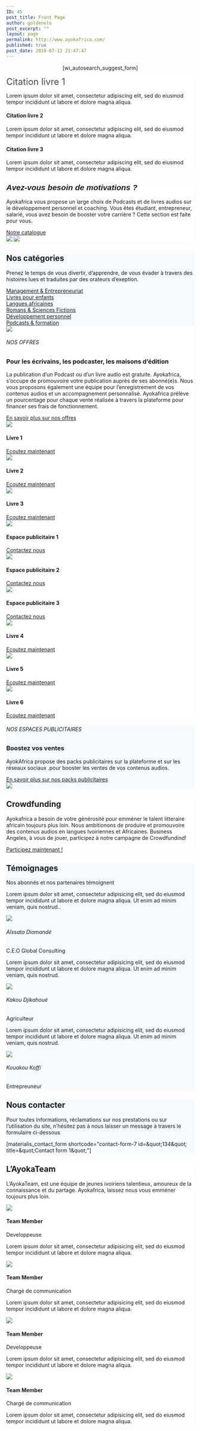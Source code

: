 ```yaml
---
ID: 45
post_title: Front Page
author: goldenelo
post_excerpt: ""
layout: page
permalink: http://www.ayokafrica.com/
published: true
post_date: 2018-07-12 21:47:47
---
```

<p style="text-align: center;">[wi_autosearch_suggest_form]</p>

<div data-label="Overlappable" data-id="overlappable--1" data-export-id="overlappable-5-materialis" data-category="overlappable" class="overlappable-5-materialis content-section content-section-spacing-large" data-overlap="true" id="overlappable-1" style="background-color: #ffffff;">
<div class="gridContainer">
<div data-type="row" class="row spaced-cols ">
<div class="col-sm-6 col-md-4 ">
<div class="card mdc-elevation--z3 row-card">
<div class="row">
<div class="col-sm-fit icon-col"><i class="color1 icon mdi mdi-book-multiple-variant reverse round big"></i></div>
<span style="color: #4a4a4a; font-size: 1.5rem; background-color: var(--mdc-theme-background, #fff);">Citation livre 1</span>
<div class="col-sm" data-type="column">
<p class="">Lorem ipsum dolor sit amet, consectetur adipiscing elit, sed do eiusmod tempor incididunt ut labore et dolore magna aliqua.</p>

</div>
</div>
</div>
</div>
<div class="col-sm-6 col-md-4 ">
<div class="card mdc-elevation--z3 row-card">
<div class="row">
<div class="col-sm-fit icon-col"><i class="color1 icon mdi mdi-book-open-page-variant reverse round big"></i></div>
<div class="col-sm" data-type="column">
<h4 class="color-black">Citation livre 2</h4>
<p class="">Lorem ipsum dolor sit amet, consectetur adipiscing elit, sed do eiusmod tempor incididunt ut labore et dolore magna aliqua.</p>

</div>
</div>
</div>
</div>
<div class="col-sm-6 col-md-4 ">
<div class="card mdc-elevation--z3 row-card">
<div class="row">
<div class="col-sm-fit icon-col"><i class="color1 icon mdi mdi-audiobook reverse round big"></i></div>
<div class="col-sm" data-type="column">
<h4 class="color-black">Citation livre 3</h4>
<p class="">Lorem ipsum dolor sit amet, consectetur adipiscing elit, sed do eiusmod tempor incididunt ut labore et dolore magna aliqua.</p>

</div>
</div>
</div>
</div>
</div>
</div>
</div>
<div data-label="About" data-id="about--2" data-export-id="about-4" data-category="about" class="about-4 content-section content-section-spacing-large" id="about-2" style="background-color: #ffffff;">
<div class="gridContainer">
<div class="row middle-sm text-center">
<div class="col-sm-5 space-bottom-xs" data-type="column">
<h2 class=""><span style="font-family: Playfair Display, sans-serif;"><b><i>Avez-vous besoin de motivations ?</i></b></span></h2>
<p class="">Ayokafrica vous propose un large choix de Podcasts et de livres audios sur le développement personnel et coaching.
Vous êtes étudiant, entrepreneur, salarié, vous avez besoin de booster votre carrière ? Cette section est faite pour vous.</p>
<a class="button big color1 mdc-ripple-upgraded" href="www.ayokafrica.com/catalogue" target="_self" data-cp-link="1" style="--mdc-ripple-fg-size: 120.165px; --mdc-ripple-fg-scale: 1.80854;">Notre catalogue</a>

</div>
<div class="col-sm-7 flexbox center-xs middle-xs image-group-2-img padding-top-bottom"><img class="img-1 rounded mdc-elevation--z10" data-size="250x200" src="http://www.ayokafrica.com/wp-content/uploads/2018/07/cropped-athlete-1840437_1920-1.jpg" /> <img class="img-2 rounded mdc-elevation--z10" data-size="220x170" src="http://www.ayokafrica.com/wp-content/uploads/2018/07/cropped-macbook-2617385_1920-Copie-1.jpg" /></div>
</div>
</div>
</div>
<div data-label="Features" data-id="features--1" data-export-id="features-10-materialis" data-category="features" class="features-10m content-section-spacing-large content-section" id="features-1" style="background-color: #f5fafd;">
<div class="gridContainer">
<div class="row">
<div class="section-title-col" data-type="column">
<h2 class="">Nos catégories</h2>
<p class="">Prenez le temps de vous divertir, d’apprendre, de vous évader à travers des histoires lues et traduites par des orateurs d’exeption.</p>

</div>
</div>
<div class="row ">
<div class="col-md-10 col-md-offset-1 ">
<div class="row space-top spaced-cols content-center-sm" data-type="row">
<div class="col-md-4 col-sm-6 col-sm-offset-0 col-xs-10 col-xs-offset-1">
<div class="card no-radius mdc-elevation--z1 y-move bg-color-white padding-24 bordered" data-type="column"><i class="mdi icon color1 mdi-chart-areaspline reverse round big"></i> <a class="link" href="#" target="_self" data-cp-link="1">Management &amp; Entrepreneuriat</a></div>
</div>
<div class="col-md-4 col-sm-6 col-sm-offset-0 col-xs-10 col-xs-offset-1">
<div class="card no-radius mdc-elevation--z1 y-move bg-color-white padding-24 bordered" data-type="column"><i class="mdi icon color1 mdi-human-child reverse round big"></i> <a class="link" href="#" target="_self" data-cp-link="1">Livres pour enfants</a></div>
</div>
<div class="col-md-4 col-sm-6 col-sm-offset-0 col-xs-10 col-xs-offset-1">
<div class="card no-radius mdc-elevation--z1 y-move bg-color-white padding-24 bordered" data-type="column"><i class="mdi icon color1 mdi-apple-keyboard-command reverse round big"></i> <a class="link" href="#" target="_self" data-cp-link="1">Langues africaines</a></div>
</div>
<div class="col-md-4 col-sm-6 col-sm-offset-0 col-xs-10 col-xs-offset-1">
<div class="card no-radius mdc-elevation--z1 y-move bg-color-white padding-24 bordered" data-type="column"><i class="mdi icon color1 mdi-book-open-page-variant reverse round big"></i> <a class="link" href="#" target="_self" data-cp-link="1">Romans &amp; Sciences Fictions</a></div>
</div>
<div class="col-md-4 col-sm-6 col-sm-offset-0 col-xs-10 col-xs-offset-1">
<div class="card no-radius mdc-elevation--z1 y-move bg-color-white padding-24 bordered" data-type="column"><i class="mdi icon color1 mdi-run-fast reverse round big"></i> <a class="link" href="#" target="_self" data-cp-link="1">Développement personnel</a></div>
</div>
<div class="col-md-4 col-sm-6 col-sm-offset-0 col-xs-10 col-xs-offset-1">
<div class="card no-radius mdc-elevation--z1 y-move bg-color-white padding-24 bordered" data-type="column"><i class="mdi icon color1 mdi-audiobook reverse round big"></i> <a class="link" href="#" target="_self" data-cp-link="1"> Podcasts &amp; formation </a></div>
</div>
</div>
</div>
</div>
</div>
</div>
<div data-label="Content" data-id="content--1" data-export-id="content-7-materialis" data-category="content" class="content-7m content-section-spacing-large content-section" id="content-1" style="background-color: #ffffff;">
<div class="gridContainer">
<div class="row middle-sm">
<div class="col-md-6 col-xs-12 col-sm-6 col-padding-small-xs"><img class="mdc-elevation--z13 img-rounded" src="http://www.ayokafrica.com/wp-content/uploads/2018/07/cropped-70A4F8AADBC74D89844DFAEDF208120F-1.jpg" /></div>
<div class="col-md-5 col-md-offset-1 col-xs-12 col-sm-6 content-left-sm col-padding-small-xs" data-type="column">
<h6 class="upper">NOS OFFRES</h6>
<h3 class="space-bottom">Pour les écrivains, les podcaster, les maisons d’édition</h3>
<p class="space-top">La publication d’un Podcast ou d’un livre audio est gratuite. Ayokafrica, s’occupe de promouvoire votre publication auprès de ses abonné(e)s. Nous vous proposons également une équipe pour l’enregistrement de vos contenus audios et un accompagnement personnalisé. Ayokafrica prélève un pourcentage pour chaque vente réalisée à travers la plateforme pour financer ses frais de fonctionnement.</p>
<a href="#" class="button read-more link color1 space-top negative-margin mdc-ripple-upgraded" target="_self" data-cp-link="1" style="--mdc-ripple-fg-size: 138.315px; --mdc-ripple-fg-scale: 1.76387;">En savoir plus sur nos offres<i class="mdi mdi-arrow-right-thick"></i></a>

</div>
</div>
</div>
</div>
<div data-label="Portfolio" data-id="portfolio--1" data-export-id="portfolio-1-materialis" data-category="portfolio" class="portfolio-1-materialis content-section" id="portfolio-1" style="background-color: #ffffff;">
<div>
<div class="row text-center" data-type="row" data-fixed="true">
<div class="col-md-4 col-sm-6 col-xs-12 no-gutter-col">
<div class="contentswap-effect" data-hover-fx="portfolio-1">
<div class="initial-image"><img data-size="600x354" src="http://www.ayokafrica.com/wp-content/uploads/2018/07/cropped-Raharimanana-revenir_0-1.jpg" /></div>
<div class="overlay bg-color-black"></div>
<div class="swap-inner col-xs-12">
<div class="row full-height-row middle-xs">
<div class="col-xs-12 text-center white-text">
<h4 class="font-500">Livre 1</h4>
<a class="button color-white mdc-ripple-upgraded" href="#" target="_self" data-cp-link="1" style="--mdc-ripple-fg-size: 104.843px; --mdc-ripple-fg-scale: 1.80516;">Ecoutez maintenant</a>

</div>
</div>
</div>
</div>
</div>
<div class="col-md-4 col-sm-6 col-xs-12 no-gutter-col">
<div class="contentswap-effect" data-hover-fx="portfolio-1">
<div class="initial-image"><img data-size="600x354" src="http://www.ayokafrica.com/wp-content/uploads/2018/07/cropped-carol-beckwith-visages-d-afrique-o-2845822960-0-3.jpg" /></div>
<div class="overlay bg-color-black"></div>
<div class="swap-inner col-xs-12">
<div class="row full-height-row middle-xs">
<div class="col-xs-12 text-center white-text">
<h4 class="font-500">Livre 2</h4>
<a class="button color-white mdc-ripple-upgraded" href="#" target="_self" data-cp-link="1" style="--mdc-ripple-fg-size: 104.843px; --mdc-ripple-fg-scale: 1.80516;">Ecoutez maintenant</a>

</div>
</div>
</div>
</div>
</div>
<div class="col-md-4 col-sm-6 col-xs-12 no-gutter-col">
<div class="contentswap-effect" data-hover-fx="portfolio-1">
<div class="initial-image"><img data-size="600x354" src="http://www.ayokafrica.com/wp-content/uploads/2018/07/cropped-003484-2.jpg" /></div>
<div class="overlay bg-color-black"></div>
<div class="swap-inner col-xs-12">
<div class="row full-height-row middle-xs">
<div class="col-xs-12 text-center white-text">
<h4 class="font-500">Livre 3</h4>
<a class="button color-white mdc-ripple-upgraded" href="#" target="_self" data-cp-link="1" style="--mdc-ripple-fg-size: 104.843px; --mdc-ripple-fg-scale: 1.80516;">Ecoutez maintenant</a>

</div>
</div>
</div>
</div>
</div>
<div class="col-md-4 col-sm-6 col-xs-12 no-gutter-col">
<div class="contentswap-effect" data-hover-fx="portfolio-1">
<div class="initial-image"><img data-size="600x354" src="http://www.ayokafrica.com/wp-content/plugins/materialis-companion/theme-data/materialis/sections/images/image-4.png" /></div>
<div class="overlay bg-color-black"></div>
<div class="swap-inner col-xs-12">
<div class="row full-height-row middle-xs">
<div class="col-xs-12 text-center white-text">
<h4 class="font-500">Espace publicitaire 1</h4>
<a class="button color-white mdc-ripple-upgraded" href="#" target="_self" data-cp-link="1" style="--mdc-ripple-fg-size: 87.4575px; --mdc-ripple-fg-scale: 1.84262;">Contactez nous</a>

</div>
</div>
</div>
</div>
</div>
<div class="col-md-4 col-sm-6 col-xs-12 no-gutter-col">
<div class="contentswap-effect" data-hover-fx="portfolio-1">
<div class="initial-image"><img data-size="600x354" src="http://www.ayokafrica.com/wp-content/plugins/materialis-companion/theme-data/materialis/sections/images/image-5.png" /></div>
<div class="overlay bg-color-black"></div>
<div class="swap-inner col-xs-12">
<div class="row full-height-row middle-xs">
<div class="col-xs-12 text-center white-text">
<h4 class="font-500">Espace publicitaire 2</h4>
<a class="button color-white mdc-ripple-upgraded" href="#" target="_self" data-cp-link="1" style="--mdc-ripple-fg-size: 87.4575px; --mdc-ripple-fg-scale: 1.84262;">Contactez nous</a>

</div>
</div>
</div>
</div>
</div>
<div class="col-md-4 col-sm-6 col-xs-12 no-gutter-col">
<div class="contentswap-effect" data-hover-fx="portfolio-1">
<div class="initial-image"><img data-size="600x354" src="http://www.ayokafrica.com/wp-content/plugins/materialis-companion/theme-data/materialis/sections/images/image-7.png" /></div>
<div class="overlay bg-color-black"></div>
<div class="swap-inner col-xs-12">
<div class="row full-height-row middle-xs">
<div class="col-xs-12 text-center white-text">
<h4 class="font-500">Espace publicitaire 3</h4>
<a class="button color-white mdc-ripple-upgraded" href="#" target="_self" data-cp-link="1" style="--mdc-ripple-fg-size: 87.4575px; --mdc-ripple-fg-scale: 1.84262;">Contactez nous</a>

</div>
</div>
</div>
</div>
</div>
<div class="col-md-4 col-sm-6 col-xs-12 no-gutter-col">
<div class="contentswap-effect" data-hover-fx="portfolio-1">
<div class="initial-image"><img data-size="600x354" src="http://www.ayokafrica.com/wp-content/uploads/2018/07/cropped-headphones-690685_1920-1.jpg" /></div>
<div class="overlay bg-color-black"></div>
<div class="swap-inner col-xs-12">
<div class="row full-height-row middle-xs">
<div class="col-xs-12 text-center white-text">
<h4 class="font-500">Livre 4</h4>
<a class="button color-white mdc-ripple-upgraded" href="#" target="_self" data-cp-link="1" style="--mdc-ripple-fg-size: 104.843px; --mdc-ripple-fg-scale: 1.80516;">Ecoutez maintenant</a>

</div>
</div>
</div>
</div>
</div>
<div class="col-md-4 col-sm-6 col-xs-12 no-gutter-col">
<div class="contentswap-effect" data-hover-fx="portfolio-1">
<div class="initial-image"><img data-size="600x354" src="http://www.ayokafrica.com/wp-content/uploads/2018/07/cropped-music-791187_1920-1.jpg" /></div>
<div class="overlay bg-color-black"></div>
<div class="swap-inner col-xs-12">
<div class="row full-height-row middle-xs">
<div class="col-xs-12 text-center white-text">
<h4 class="font-500">Livre 5</h4>
<a class="button color-white mdc-ripple-upgraded" href="#" target="_self" data-cp-link="1" style="--mdc-ripple-fg-size: 104.843px; --mdc-ripple-fg-scale: 1.80516;">Ecoutez maintenant</a>

</div>
</div>
</div>
</div>
</div>
<div class="col-md-4 col-sm-6 col-xs-12 no-gutter-col">
<div class="contentswap-effect" data-hover-fx="portfolio-1">
<div class="initial-image"><img data-size="600x354" src="http://www.ayokafrica.com/wp-content/uploads/2018/07/cropped-afrique_noire-1.jpg" /></div>
<div class="overlay bg-color-black"></div>
<div class="swap-inner col-xs-12">
<div class="row full-height-row middle-xs">
<div class="col-xs-12 text-center white-text">
<h4 class="font-500">Livre 6</h4>
<a class="button color-white mdc-ripple-upgraded" href="#" target="_self" data-cp-link="1" style="--mdc-ripple-fg-size: 104.843px; --mdc-ripple-fg-scale: 1.80516;">Ecoutez maintenant</a>

</div>
</div>
</div>
</div>
</div>
</div>
</div>
</div>
<div data-label="Content" data-id="content--2" data-export-id="content-8-materialis" data-category="content" class="content-8m content-section-spacing-large content-section" id="content-2" style="background-color: #f5fafd;">
<div class="gridContainer">
<div class="row middle-sm">
<div class="col-md-5 col-xs-12 col-sm-6 space-bottom-xs" data-type="column">
<h6 class="upper">NOS ESPACES PUBLICITAIRES</h6>
<h3 class="">Boostez vos ventes</h3>
<p class="space-top">AyokAfrica propose des packs publicitaires sur la plateforme et sur les réseaux sociaux .pour booster les ventes de vos contenus audios.</p>
<a href="#" class="button read-more link color1 space-top negative-margin mdc-ripple-upgraded" target="_self" data-cp-link="1" style="--mdc-ripple-fg-size: 190.868px; --mdc-ripple-fg-scale: 1.73218;">En savoir plus sur nos packs publicitaires<i class="mdi mdi-arrow-right-thick"></i></a>

</div>
<div class="col-md-6 col-md-offset-1 col-xs-12 col-sm-6"><img class="mdc-elevation--z9 rounded" src="http://www.ayokafrica.com/wp-content/uploads/2018/07/cropped-digital-marketing-1433427_1920-1.jpg" /></div>
</div>
</div>
</div>
<div data-label="Cta" data-id="cta--1" data-export-id="cta-1-materialis" data-category="cta" class="content-relative content-section content-section-spacing-large cta-1-materialis section-title-col-white-text" id="cta-1" data-parallax-depth="20" data-ovid="1" style="background-color: #ffffff; background-image: url('http://www.ayokafrica.com/wp-content/uploads/2018/07/headphones-338492_1920.jpg'); background-size: cover; background-position: center top;">
<div class="">
<div class="row text-center col-sm-padding-medium">
<div class="col-md-6 col-md-offset-3 col-xs-10 col-xs-offset-1 card mdc-elevation--z3 box-padding-lr-small">
<div data-type="column" class="">
<h2 class="">Crowdfunding</h2>
<p class="">Ayokafrica a besoin de votre générosité pour emméner le talent litteraire africain toujours plus loin. Nous ambitionons de produire et promouvoire des contenus audios en langues Ivoiriennes et Africaines.
Business Angeles, à vous de jouer, participez à notre campagne de Crowdfundind!</p>
<a class="button big color1 mdc-elevation--z1 mdc-ripple-upgraded" href="http://www.ayokafrica.com/www.ayokafrica.com/donate" target="_self" data-cp-link="1" style="--mdc-ripple-fg-size: 152.573px; --mdc-ripple-fg-scale: 1.76883;">Participez maintenant !</a>

</div>
</div>
</div>
</div>
</div>
<div data-label="Testimonials" data-id="testimonials--1" data-export-id="testimonials-1-materialis" data-category="testimonials" class="testimonials-1m content-section content-section-spacing" id="testimonials-1" style="background-color: #f5fafd;">
<div class="gridContainer">
<div class="row space-bottom-small">
<div data-type="column" class="section-title-col">
<h2 class="">Témoignages</h2>
<p class="lead">Nos abonnés et nos partenaires témoignent</p>

</div>
</div>
<div class="row spaced-cols content-left-sm" data-type="row">
<div class="col-xs-12 col-sm-4 col-md-4">
<div class="card mdc-elevation--z3 small-padding no-border">
<div class="row space-bottom-small">
<div class="testimonial-body col-xs-12" data-type="column">
<p class="">Lorem ipsum dolor sit amet, consectetur adipisicing elit, sed do eiusmod tempor incididunt ut labore et dolore magna aliqua. Ut enim ad minim veniam, quis nostrud..</p>

</div>
</div>
<div class="row middle-xs f-align">
<div class="col-xs-fit col-sm-12 col-md-fit space-bottom-image"><img data-fixed-elevation="true" class="round image-70 mdc-elevation--z3" src="http://www.ayokafrica.com/wp-content/uploads/2018/07/cropped-cropped-AyokaAfrika-cover-100x100.jpg" /></div>
<div class="col-xs-fit col-sm-12 col-md-fit info no-padding-left" data-type="column">
<h6 class="font-700">Aîssata Diomandé</h6>
<p class="small font-300">C.E.O Global Consulting</p>

</div>
</div>
</div>
</div>
<div class="col-xs-12 col-sm-4 col-md-4">
<div class="card mdc-elevation--z3 small-padding no-border">
<div class="row space-bottom-small">
<div class="testimonial-body col-xs-12" data-type="column">
<p class="">Lorem ipsum dolor sit amet, consectetur adipisicing elit, sed do eiusmod tempor incididunt ut labore et dolore magna aliqua. Ut enim ad minim veniam, quis nostrud.</p>

</div>
</div>
<div class="row middle-xs f-align">
<div class="col-xs-fit col-sm-12 col-md-fit space-bottom-image"><img data-fixed-elevation="true" class="round image-70 mdc-elevation--z3" src="http://www.ayokafrica.com/wp-content/uploads/2018/07/cropped-WhatsApp-Image-2018-07-20-at-14.40.37.jpeg" /></div>
<div class="col-xs-fit col-sm-12 col-md-fit info no-padding-left" data-type="column">
<h6 class="font-700">Kakou Djikahoué</h6>
<p class="small font-300">Agriculteur</p>

</div>
</div>
</div>
</div>
<div class="col-xs-12 col-sm-4 col-md-4">
<div class="card mdc-elevation--z3 small-padding no-border">
<div class="row space-bottom-small">
<div class="testimonial-body col-xs-12" data-type="column">
<p class="">Lorem ipsum dolor sit amet, consectetur adipisicing elit, sed do eiusmod tempor incididunt ut labore et dolore magna aliqua. Ut enim ad minim veniam, quis nostrud.</p>

</div>
</div>
<div class="row middle-xs f-align">
<div class="col-xs-fit col-sm-12 col-md-fit space-bottom-image"><img data-fixed-elevation="true" class="round image-70 mdc-elevation--z3" src="http://www.ayokafrica.com/wp-content/uploads/2018/07/cropped-uti-nwachukwu-Nigeria-top-africains-les-plus-beaux-kabibi-magazine.jpg" /></div>
<div class="col-xs-fit col-sm-12 col-md-fit info no-padding-left" data-type="column">
<h6 class="font-700">Kouakou Koffi</h6>
<p class="small font-300">Entrepreuneur</p>

</div>
</div>
</div>
</div>
</div>
</div>
</div>
<div data-label="Contact" data-id="contact--1" data-export-id="contact-1" data-category="contact" class="contact-1 content-section content-section-spacing-large content-relative white-text" data-parallax-depth="20" id="contact-1" style="background-color: #f5fafd;">
<div class="gridContainer">
<div class="row text-center">
<div class="section-title-col" data-type="column">
<h2 class="">Nous contacter</h2>
<p class="lead">Pour toutes informations, réclamations sur nos prestations ou sur l’utilisation du site, n’hésitez pas à nous laisser un message à travers le formulaire ci-dessous</p>

</div>
</div>
<div class="row text-center">
<div class="col-xs-12 col-sm-8 col-sm-offset-2 contact-form-wrapper inline-info">
<div class="card mdc-elevation--z3 col-padding-top">
<div class="dark-text" data-content-shortcode="materialis_contact_form shortcode=&quot;contact-form-7 id=&amp;amp;quot;134&amp;amp;quot; title=&amp;amp;quot;Contact form 1&amp;amp;quot;&quot;" data-editable="true">[materialis_contact_form shortcode="contact-form-7 id=&amp;quot;134&amp;quot; title=&amp;quot;Contact form 1&amp;quot;"]</div>
</div>
</div>
</div>
</div>
</div>
<div data-label="Team" data-id="team--1" data-export-id="team-8-materialis" data-category="team" class="team-8m content-section content-section-spacing-large" id="team-1" style="background-color: #ffffff;">
<div class="gridContainer">
<div class="row space-bottom">
<div class="section-title-col" data-type="column">
<h2 class="">L’AyokaTeam</h2>
<p class="lead">L’AyokaTeam, est une équipe de jeunes ivoiriens talentieux, amoureux de la connaissance et du partage.
Ayokafrica, laissez nous vous emméner toujours plus loin.</p>

</div>
</div>
<div class="row spaced-cols content-left-sm" data-type="row">
<div class="col-sm-12 col-md-6">
<div class="row">
<div class="col-sm-6 col-md-6">
<div class="card mdc-elevation--z3 no-radius image-holder"><img class="face no-margin-bottom" src="http://www.ayokafrica.com/wp-content/uploads/2018/07/cropped-AF5-1024x576-1.jpg" /></div>
</div>
<div class="col-sm-6 col-md-6">
<div data-type="column" class="description-container use-section-text-color">
<h4 class="no-margin-bottom">Team Member</h4>
<p class="font-300">Developpeuse</p>
<p class="">Lorem ipsum dolor sit amet, consectetur adipisicing elit, sed do eiusmod tempor incididunt ut labore et dolore magna aliqua.</p>

<div class="social-icons-group col-no-padding" data-type="group"><a href="#"><i class="mdi mdi-facebook social-icon"></i></a> <a href="#"><i class="mdi mdi-twitter social-icon"></i></a> <a href="#"><i class="mdi mdi-instagram social-icon"></i></a> <a href="#"><i class="mdi mdi-rss social-icon"></i></a></div>
</div>
</div>
</div>
</div>
<div class="col-sm-12 col-md-6">
<div class="row">
<div class="col-sm-6 col-md-6">
<div class="card mdc-elevation--z3 no-radius image-holder"><img class="face no-margin-bottom" src="http://www.ayokafrica.com/wp-content/uploads/2018/07/cropped-SIC3A5LZ-large-1.jpg" /></div>
</div>
<div class="col-sm-6 col-md-6">
<div data-type="column" class="description-container use-section-text-color">
<h4 class="no-margin-bottom">Team Member</h4>
<p class="font-300">Chargé de communication</p>
<p class="">Lorem ipsum dolor sit amet, consectetur adipisicing elit, sed do eiusmod tempor incididunt ut labore et dolore magna aliqua.</p>

<div class="social-icons-group col-no-padding" data-type="group"><a href="#"><i class="mdi mdi-facebook social-icon"></i></a> <a href="#"><i class="mdi mdi-twitter social-icon"></i></a> <a href="#"><i class="mdi mdi-instagram social-icon"></i></a> <a href="#"><i class="mdi mdi-rss social-icon"></i></a></div>
</div>
</div>
</div>
</div>
<div class="col-sm-12 col-md-6">
<div class="row">
<div class="col-sm-6 col-md-6">
<div class="card mdc-elevation--z3 no-radius image-holder"><img class="face no-margin-bottom" src="http://www.ayokafrica.com/wp-content/uploads/2018/07/cropped-Cheveux-afros-le-retour-du-naturel-1.jpg" /></div>
</div>
<div class="col-sm-6 col-md-6">
<div data-type="column" class="description-container use-section-text-color">
<h4 class="no-margin-bottom">Team Member</h4>
<p class="font-300">Developpeuse</p>
<p class="">Lorem ipsum dolor sit amet, consectetur adipisicing elit, sed do eiusmod tempor incididunt ut labore et dolore magna aliqua.</p>

<div class="social-icons-group col-no-padding" data-type="group"><a href="#"><i class="mdi mdi-facebook social-icon"></i></a> <a href="#"><i class="mdi mdi-twitter social-icon"></i></a> <a href="#"><i class="mdi mdi-instagram social-icon"></i></a> <a href="#"><i class="mdi mdi-rss social-icon"></i></a></div>
</div>
</div>
</div>
</div>
<div class="col-sm-12 col-md-6">
<div class="row">
<div class="col-sm-6 col-md-6">
<div class="card mdc-elevation--z3 no-radius image-holder"><img class="face no-margin-bottom" src="http://www.ayokafrica.com/wp-content/uploads/2018/07/cropped-c6e212ee64adb56039ef451027b5b2bd-1.jpg" /></div>
</div>
<div class="col-sm-6 col-md-6">
<div data-type="column" class="description-container use-section-text-color">
<h4 class="no-margin-bottom">Team Member</h4>
<p class="font-300">Chargé de communication</p>
<p class="">Lorem ipsum dolor sit amet, consectetur adipisicing elit, sed do eiusmod tempor incididunt ut labore et dolore magna aliqua.</p>

<div class="social-icons-group col-no-padding" data-type="group"><a href="#"><i class="mdi mdi-facebook social-icon"></i></a> <a href="#"><i class="mdi mdi-twitter social-icon"></i></a> <a href="#"><i class="mdi mdi-instagram social-icon"></i></a> <a href="#"><i class="mdi mdi-rss social-icon"></i></a></div>
</div>
</div>
</div>
</div>
</div>
</div>
</div>